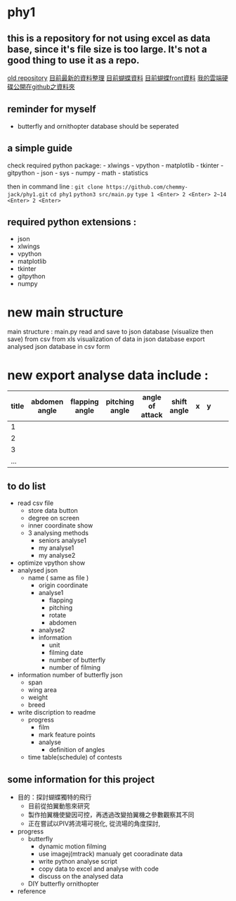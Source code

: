 # phy1
## this is a repository for not using excel as data base, since it's file size is too large. It's not a good thing to use it as a repo. 
[old repository](https://github.com/chemmy-jack/phy)
[目前最新的資料整理](https://docs.google.com/spreadsheets/d/1CANEBRG2YRJyrXlpOOC52pnUBJTdqH6G90x_D38qdVU/edit?usp=sharing)
[目前蝴蝶資料](https://docs.google.com/spreadsheets/d/1zfbFTa0ONDA5KLNcvF6RCnSnSxjnCh9jZJ9CPZcXeJA/edit?usp=sharing)
[目前蝴蝶front資料](https://docs.google.com/spreadsheets/d/1cpXIM-xyUM_NZUEXTr3m5iaQ-iiMJKjRhuRAytge0l8/edit?usp=sharing)
[我的雲端硬碟公開在github之資料夾](https://drive.google.com/drive/folders/17HDjfx5OjlZcMptYHOPJgpGvJKZ_gNSd?usp=sharing)

## reminder for myself
- butterfly and ornithopter database should be seperated

## a simple guide
check required python package:
	- xlwings
	- vpython
	- matplotlib
	- tkinter
	- gitpython
	- json
	- sys
	- numpy
	- math
	- statistics

then in command line : 
	` git clone https://github.com/chemmy-jack/phy1.git ` 
	` cd phy1 ` 
	` python3 src/main.py ` 
	` type 1 <Enter> 2 <Enter> 2~14 <Enter> 2 <Enter> `


## required python extensions :
- json
- xlwings
- vpython
- matplotlib
- tkinter
- gitpython
- numpy

# new main structure
main structure :
main.py
	read and save to json database (visualize then save)
		from csv
		from xls
	visualization of data in json database
	export analysed json database in csv form

# new export analyse data include :
| title | abdomen angle | flapping angle | pitching angle | angle of attack | shift angle | x | y | | |
|-|-|-|-|-|-|-|-|-|-|
|1|
|2|
|3|
|...|

## to do list 
- read csv file 
	- store data button
	- degree on screen
	- inner coordinate show 
	- 3 analysing methods
		- seniors analyse1
		- my analyse1
		- my analyse2
- optimize vpython show
- analysed json
	- name ( same as file )
		- origin coordinate
		- analyse1
			- flapping
			- pitching
			- rotate
			- abdomen
		- analyse2
		- information
			- unit
			- filming date 
			- number of butterfly
			- number of filming
- information number of butterfly json
	- span
	- wing area
	- weight
	- breed
- write discription to readme
	- progress
		- film
		- mark feature points
		- analyse
			- definition of angles
	- time table(schedule) of contests

## some information for this project
- 目的：探討蝴蝶獨特的飛行
	- 目前從拍翼動態來研究
	- 製作拍翼機使變因可控，再透過改變拍翼機之參數觀察其不同
	- 正在嘗試以PIV將流場可視化, 從流場的角度探討,
- progress
	- butterfly
		- dynamic motion filming
		- use imagej(mtrack) manualy get cooradinate data
		- write python analyse script
		- copy data to excel and analyse with code
		- discuss on the analysed data
	- DIY butterfly ornithopter
- reference

